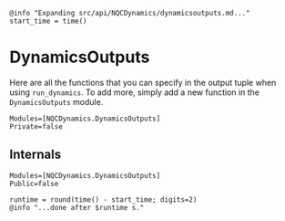 ```@setup logging
@info "Expanding src/api/NQCDynamics/dynamicsoutputs.md..."
start_time = time()
```

# DynamicsOutputs

Here are all the functions that you can specify in the output tuple when using
`run_dynamics`.
To add more, simply add a new function in the `DynamicsOutputs` module. 
```@autodocs
Modules=[NQCDynamics.DynamicsOutputs]
Private=false
```

## Internals

```@autodocs
Modules=[NQCDynamics.DynamicsOutputs]
Public=false
```
```@setup logging
runtime = round(time() - start_time; digits=2)
@info "...done after $runtime s."
```

